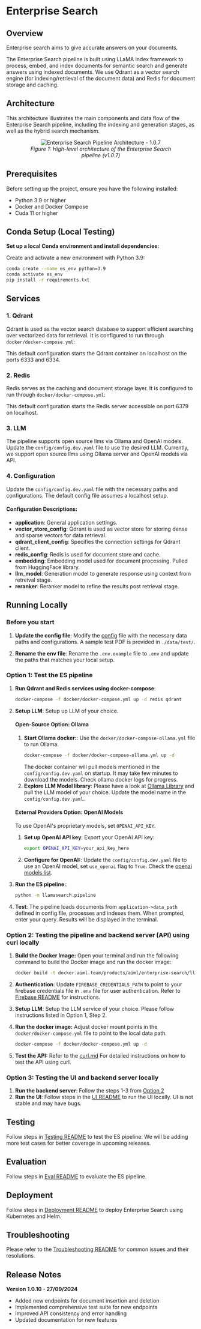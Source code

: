 # Enterprise Search

## Overview

Enterprise search aims to give accurate answers on your documents.

The Enterprise Search pipeline is built using LLaMA index framework to process, embed, and index documents for semantic search and generate answers using indexed documents. We use Qdrant as a vector search engine (for indexing/retrieval of the document data) and Redis for document storage and caching.

## Architecture

This architecture illustrates the main components and data flow of the Enterprise Search pipeline, including the indexing and generation stages, as well as the hybrid search mechanism.

<div align="center">
  <figure>
    <img src="assets/pipeline.png" alt="Enterprise Search Pipeline Architecture - 1.0.7" />
    <figcaption><i>Figure 1: High-level architecture of the Enterprise Search pipeline (v1.0.7)</i></figcaption>
  </figure>
</div>

## Prerequisites

Before setting up the project, ensure you have the following installed:
- Python 3.9 or higher
- Docker and Docker Compose
- Cuda 11 or higher

## Conda Setup (Local Testing)

**Set up a local Conda environment and install dependencies:**

Create and activate a new environment with Python 3.9:
```bash
conda create --name es_env python=3.9
conda activate es_env
pip install -r requirements.txt
```

## Services

### 1. Qdrant

Qdrant is used as the vector search database to support efficient searching over vectorized data for retrieval. It is configured to run through `docker/docker-compose.yml`:

This default configuration starts the Qdrant container on localhost on the ports 6333 and 6334.

### 2. Redis

Redis serves as the caching and document storage layer. It is configured to run through `docker/docker-compose.yml`:

This default configuration starts the Redis server accessible on port 6379 on localhost.

### 3. LLM

The pipeline supports open source llms via Ollama and OpenAI models. Update the `config/config.dev.yaml` file to use the desired LLM. Currently, we support open source llms using Ollama server and OpenAI models via API.


### 4. Configuration

Update the `config/config.dev.yaml` file with the necessary paths and configurations. The default config file assumes a localhost setup.

#### Configuration Descriptions:
- **application**: General application settings.
- **vector_store_config**: Qdrant is used as vector store for storing dense and sparse vectors for data retrieval.
- **qdrant_client_config**: Specifies the connection settings for Qdrant client.
- **redis_config**: Redis is used for document store and cache.
- **embedding**: Embedding model used for document processing. Pulled from HuggingFace library.
- **llm_model**: Generation model to generate response using context from retreival stage.
- **reranker**: Reranker model to refine the results post retrieval stage.

## Running Locally

### Before you start

1. **Update the config file**: Modify the [config](config/config.dev.yaml) file with the necessary data paths and configurations. A sample test PDF is provided in `./data/test/`.

2. **Rename the env file**: Rename the `.env.example` file to `.env` and update the paths that matches your local setup.


### Option 1: Test the ES pipeline

1. **Run Qdrant and Redis services using docker-compose**: 
   ```bash
   docker-compose -f docker/docker-compose.yml up -d redis qdrant
   ```

2. **Setup LLM**: Setup up LLM of your choice.

   #### Open-Source Option: Ollama

   1. **Start Ollama docker:**: Use the `docker/docker-compose-ollama.yml` file to run Ollama:
      ```bash
      docker-compose -f docker/docker-compose-ollama.yml up -d
      ```
      The docker container will pull models mentioned in the `config/config.dev.yaml` on startup. It may take few minutes to download the models. Check ollama docker logs for progress.
   2. **Explore LLM Model library**: Please have a look at [Ollama Library](https://ollama.com/library) and pull the LLM model of your choice. Update the model name in the `config/config.dev.yaml`.

   #### External Providers Option: OpenAI Models

   To use OpenAI's proprietary models, set `OPENAI_API_KEY`.

   1. **Set up OpenAI API key**: Export your OpenAI API key:
      ```bash
      export OPENAI_API_KEY=your_api_key_here
      ```
   2. **Configure for OpenAI:**: Update the `config/config.dev.yaml` file to use an OpenAI model, set `use_openai` flag to `True`. Check the [openai models list](https://platform.openai.com/docs/models).

3. **Run the ES pipeline:**:
   ```bash
   python -m llamasearch.pipeline
   ```
4. **Test**: The pipeline loads documents from `application->data_path` defined in config file, processes and indexes them. When prompted, enter your query. Results will be displayed in the terminal.

### Option 2: Testing the pipeline and backend server (API) using curl locally 

1. **Build the Docker Image:**
   Open your terminal and run the following command to build the Docker image and run the docker image:
   ```bash
   docker build -t docker.aiml.team/products/aiml/enterprise-search/llamasearch:latest -f docker/Dockerfile .
   ```

2. **Authentication**:  Update `FIREBASE_CREDENTIALS_PATH` to point to your firebase credentials file in `.env` file for user authentication. Refer to [Firebase README](docs/firebase.md) for instructions.

3. **Setup LLM**: Setup the LLM service of your choice. Please follow instructions listed in Option 1, Step 2.

4. **Run the docker image:**
   Adjust docker mount points in the `docker/docker-compose.yml` file to point to the local data path.
   ```bash
   docker-compose -f docker/docker-compose.yml up -d
   ```

5. **Test the API:**
Refer to the [curl.md](docs/curl.md) For detailed instructions on how to test the API using curl.

### Option 3: Testing the UI and backend server locally

1. **Run the backend server**: Follow the steps 1-3 from [Option 2](#option-2-testing-the-backend-server-api-using-curl-locally)
2. **Run the UI**: Follow steps in the [UI README](frontend/README.md) to run the UI locally. UI is not stable and may have bugs.

## Testing

Follow steps in [Testing README](docs/testing.md) to test the ES pipeline. We will be adding more test cases for better coverage in upcoming releases.

## Evaluation

Follow steps in [Eval README](docs/eval.md) to evaluate the ES pipeline.

## Deployment

Follow steps in [Deployment README](k8s/README.md) to deploy Enterprise Search using Kubernetes and Helm.

## Troubleshooting

Please refer to the [Troubleshooting README](docs/troubleshooting.md) for common issues and their resolutions.

## Release Notes

**Version 1.0.10 - 27/09/2024**
- Added new endpoints for document insertion and deletion
- Implemented comprehensive test suite for new endpoints
- Improved API consistency and error handling
- Updated documentation for new features
